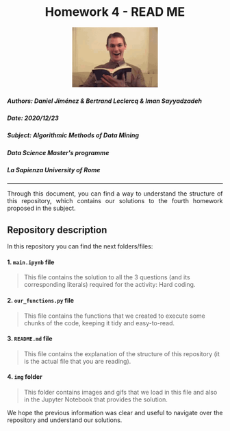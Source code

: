 <h1><center>Homework 4 - READ ME</center></h1> 
<center><img src="img/guy_reads.gif" alt="Drawing" style="width: 200px;"/></center>

##### **Authors:** Daniel Jiménez & Bertrand Leclercq & Iman Sayyadzadeh
##### **Date:** 2020/12/23
##### **Subject:** Algorithmic Methods of Data Mining
##### **Data Science Master's programme**
##### **La Sapienza University of Rome**
_____

<div style="text-align: justify "> Through this document, you can find a way to understand the structure of this repository, which contains our solutions to the fourth homework proposed in the subject.
 </div>

## Repository description

In this repository you can find the next folders/files:



#### 1. `main.ipynb` file

> This file contains the solution to all the 3 questions (and its corresponding literals) required for the activity: Hard coding.

#### 2. `our_functions.py` file
> This file contains the functions that we created to execute some chunks of the code, keeping it tidy and easy-to-read.

#### 3. `README.md` file
> This file contains the explanation of the structure of this repository (it is the actual file that you are reading).

#### 4. `img` folder
> This folder contains images and gifs that we load in this file and also in the Jupyter Notebook that provides the solution.

<div style="text-align: justify ">We hope the previous information was clear and useful to navigate over the repository and understand our solutions. </div>

